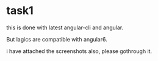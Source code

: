 # task1

this is done with latest angular-cli and angular.

But lagics are compatible with angular6.

i have attached the screenshots also, please gothrough it.

